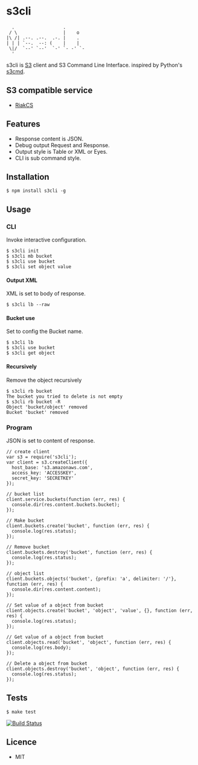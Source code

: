 s3cli
=====

```
  .                  .
 / \                 |    o        
|\ /| .--. .--.  .-. |    .       
| | | `--.  --: (    |    |      
 \|/  `--' `--'  `-' `- -' `-    
  '                                                             
```

s3cli is [S3](http://aws.amazon.com/s3/) client and S3 Command Line Interface.
inspired by Python's [s3cmd](https://github.com/s3tools/s3cmd).  


## S3 compatible service

* [RiakCS](http://basho.com/products/riakcs/)


## Features

* Response content is JSON.
* Debug output Request and Response.
* Output style is Table or XML or Eyes.
* CLI is sub command style.


## Installation

```
$ npm install s3cli -g
```


## Usage

### CLI
Invoke interactive configuration.

```
$ s3cli init
$ s3cli mb bucket
$ s3cli use bucket
$ s3cli set object value
```

#### Output XML
XML is set to body of response.

```
$ s3cli lb --raw
```


#### Bucket use
Set to config the Bucket name.

```
$ s3cli lb
$ s3cli use bucket
$ s3cli get object
```


#### Recursively
Remove the object recursively

```
$ s3cli rb bucket
The bucket you tried to delete is not empty
$ s3cli rb bucket -R
Object 'bucket/object' removed
Bucket 'bucket' removed
```

### Program
JSON is set to content of response.

```
// create client
var s3 = require('s3cli');
var client = s3.createClient({
  host_base: 's3.amazonaws.com',
  access_key: 'ACCESSKEY',
  secret_key: 'SECRETKEY'
});

// bucket list
client.service.buckets(function (err, res) {
  console.dir(res.content.buckets.bucket);
});

// Make bucket
client.buckets.create('bucket', function (err, res) {
  console.log(res.status);
});
  
// Remove bucket
client.buckets.destroy('bucket', function (err, res) {
  console.log(res.status);
});

// object list
client.buckets.objects('bucket', {prefix: 'a', delimiter: '/'}, function (err, res) {
  console.dir(res.content.content);
});

// Set value of a object from bucket
client.objects.create('bucket', 'object', 'value', {}, function (err, res) {
  console.log(res.status);
});

// Get value of a object from bucket
client.objects.read('bucket', 'object', function (err, res) {
  console.log(res.body);
});

// Delete a object from bucket
client.objects.destroy('bucket', 'object', function (err, res) {
  console.log(res.status);
});
```


## Tests

```
$ make test
```

[![Build Status](https://travis-ci.org/ogom/node-s3cli.png?branch=master)](https://travis-ci.org/ogom/node-s3cli)


## Licence

* MIT
